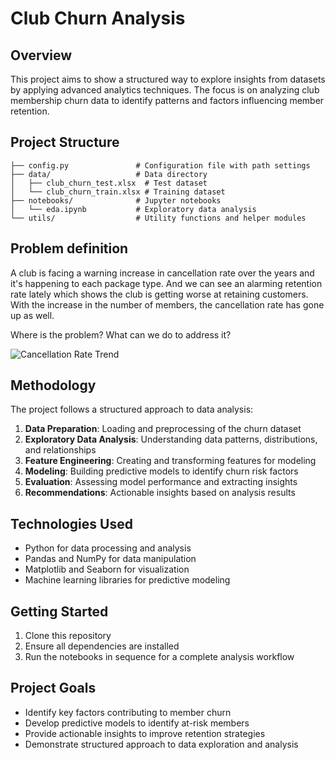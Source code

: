 # Club Churn Analysis

## Overview
This project aims to show a structured way to explore insights from datasets by applying advanced analytics techniques. The focus is on analyzing club membership churn data to identify patterns and factors influencing member retention.

## Project Structure
```
├── config.py               # Configuration file with path settings
├── data/                   # Data directory
│   ├── club_churn_test.xlsx  # Test dataset
│   └── club_churn_train.xlsx # Training dataset
├── notebooks/              # Jupyter notebooks
│   └── eda.ipynb           # Exploratory data analysis
└── utils/                  # Utility functions and helper modules
```
## Problem definition
A club is facing a warning increase in cancellation rate over the years and it's happening to each package type. And we can see an alarming retention rate lately which shows the club is getting worse at retaining customers. With the increase in the number of members, the cancellation rate has gone up as well.

Where is the problem? What can we do to address it?

![Cancellation Rate Trend](visuals/cancellation_rate_trend.png)

## Methodology
The project follows a structured approach to data analysis:

1. **Data Preparation**: Loading and preprocessing of the churn dataset
2. **Exploratory Data Analysis**: Understanding data patterns, distributions, and relationships
3. **Feature Engineering**: Creating and transforming features for modeling
4. **Modeling**: Building predictive models to identify churn risk factors
5. **Evaluation**: Assessing model performance and extracting insights
6. **Recommendations**: Actionable insights based on analysis results

## Technologies Used
- Python for data processing and analysis
- Pandas and NumPy for data manipulation
- Matplotlib and Seaborn for visualization
- Machine learning libraries for predictive modeling

## Getting Started
1. Clone this repository
2. Ensure all dependencies are installed
3. Run the notebooks in sequence for a complete analysis workflow

## Project Goals
- Identify key factors contributing to member churn
- Develop predictive models to identify at-risk members
- Provide actionable insights to improve retention strategies
- Demonstrate structured approach to data exploration and analysis